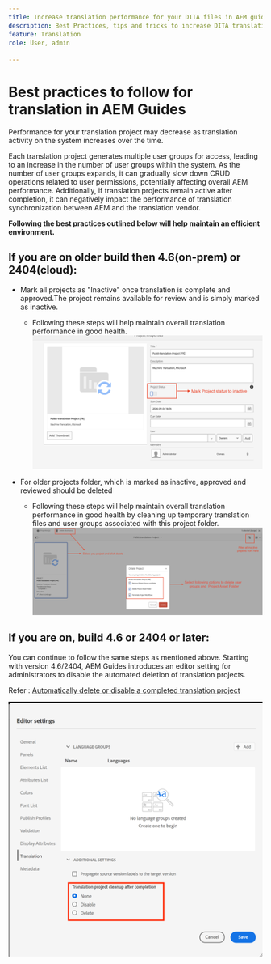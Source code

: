 ```yaml
---
title: Increase translation performance for your DITA files in AEM guides 
description: Best Practices, tips and tricks to increase DITA translation project performance in AEM Guides 
feature: Translation
role: User, admin

---
```

# Best practices to follow for translation in AEM Guides 

Performance for your translation project may decrease as translation activity on the system increases over the time.

Each translation project generates multiple user groups for access, leading to an increase in the number of user groups within the system. As the number of user groups expands, it can gradually slow down CRUD operations related to user permissions, potentially affecting overall AEM performance. Additionally, if translation projects remain active after completion, it can negatively impact the performance of translation synchronization between AEM and the translation vendor.

**Following the best practices outlined below will help maintain an efficient environment.**

## If you are on older build then  4.6(on-prem) or 2404(cloud):

-  Mark all projects as "Inactive" once translation is complete and approved.The project remains available for review and is simply marked as inactive.
    - Following these steps will help maintain overall translation performance in good health.
![Inactive Translation Project ](../assets/translation/translation-project-image1.png)

- For older projects folder, which is marked as inactive, approved and reviewed should be deleted
    - Following these steps will help maintain overall translation performance in good health by cleaning up temporary translation files and user groups associated with this project folder.
![Delete Translation Project and folder  ](../assets/translation/translation-project-image2.png)
   

## If you are on, build 4.6 or 2404 or later:

You can continue to follow the same steps as mentioned above. Starting with version 4.6/2404, AEM Guides introduces an editor setting for administrators to disable the automated deletion of translation projects.

Refer : [Automatically delete or disable a completed translation project](https://experienceleague.adobe.com/en/docs/experience-manager-guides/using/user-guide/author-content/create-preview-topics/author-content-aem-guides/work-with-web-editor/translate-documents-web-editor#automatically-delete-or-disable-a-completed-translation-project)

![Automated settings to delete and disable translation project  in AEM Guides  ](../assets/translation/translation-project-image3.png)